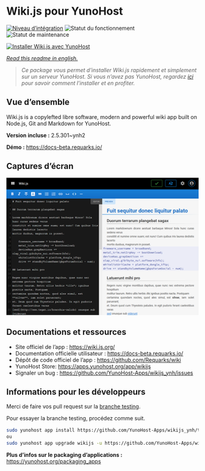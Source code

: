 <!--
N.B.: This README was automatically generated by https://github.com/YunoHost/apps/tree/master/tools/readme_generator
It shall NOT be edited by hand.
-->

# Wiki.js pour YunoHost

[![Niveau d’intégration](https://dash.yunohost.org/integration/wikijs.svg)](https://dash.yunohost.org/appci/app/wikijs) ![Statut du fonctionnement](https://ci-apps.yunohost.org/ci/badges/wikijs.status.svg) ![Statut de maintenance](https://ci-apps.yunohost.org/ci/badges/wikijs.maintain.svg)

[![Installer Wiki.js avec YunoHost](https://install-app.yunohost.org/install-with-yunohost.svg)](https://install-app.yunohost.org/?app=wikijs)

*[Read this readme in english.](./README.md)*

> *Ce package vous permet d’installer Wiki.js rapidement et simplement sur un serveur YunoHost.
Si vous n’avez pas YunoHost, regardez [ici](https://yunohost.org/#/install) pour savoir comment l’installer et en profiter.*

## Vue d’ensemble

Wiki.js is a copylefted libre software, modern and powerful wiki app built on Node.js, Git and Markdown for YunoHost.


**Version incluse :** 2.5.301~ynh2

**Démo :** https://docs-beta.requarks.io/

## Captures d’écran

![Capture d’écran de Wiki.js](./doc/screenshots/screenshot1.png)

## Documentations et ressources

* Site officiel de l’app : <https://wiki.js.org/>
* Documentation officielle utilisateur : <https://docs-beta.requarks.io/>
* Dépôt de code officiel de l’app : <https://github.com/Requarks/wiki>
* YunoHost Store: <https://apps.yunohost.org/app/wikijs>
* Signaler un bug : <https://github.com/YunoHost-Apps/wikijs_ynh/issues>

## Informations pour les développeurs

Merci de faire vos pull request sur la [branche testing](https://github.com/YunoHost-Apps/wikijs_ynh/tree/testing).

Pour essayer la branche testing, procédez comme suit.

``` bash
sudo yunohost app install https://github.com/YunoHost-Apps/wikijs_ynh/tree/testing --debug
ou
sudo yunohost app upgrade wikijs -u https://github.com/YunoHost-Apps/wikijs_ynh/tree/testing --debug
```

**Plus d’infos sur le packaging d’applications :** <https://yunohost.org/packaging_apps>